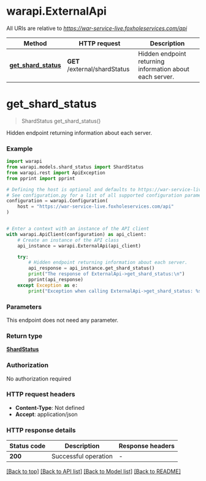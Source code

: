 # warapi.ExternalApi

All URIs are relative to *https://war-service-live.foxholeservices.com/api*

Method | HTTP request | Description
------------- | ------------- | -------------
[**get_shard_status**](ExternalApi.md#get_shard_status) | **GET** /external/shardStatus | Hidden endpoint returning information about each server.


# **get_shard_status**
> ShardStatus get_shard_status()

Hidden endpoint returning information about each server.

### Example


```python
import warapi
from warapi.models.shard_status import ShardStatus
from warapi.rest import ApiException
from pprint import pprint

# Defining the host is optional and defaults to https://war-service-live.foxholeservices.com/api
# See configuration.py for a list of all supported configuration parameters.
configuration = warapi.Configuration(
    host = "https://war-service-live.foxholeservices.com/api"
)


# Enter a context with an instance of the API client
with warapi.ApiClient(configuration) as api_client:
    # Create an instance of the API class
    api_instance = warapi.ExternalApi(api_client)

    try:
        # Hidden endpoint returning information about each server.
        api_response = api_instance.get_shard_status()
        print("The response of ExternalApi->get_shard_status:\n")
        pprint(api_response)
    except Exception as e:
        print("Exception when calling ExternalApi->get_shard_status: %s\n" % e)
```



### Parameters

This endpoint does not need any parameter.

### Return type

[**ShardStatus**](ShardStatus.md)

### Authorization

No authorization required

### HTTP request headers

 - **Content-Type**: Not defined
 - **Accept**: application/json

### HTTP response details

| Status code | Description | Response headers |
|-------------|-------------|------------------|
**200** | Successful operation |  -  |

[[Back to top]](#) [[Back to API list]](../README.md#documentation-for-api-endpoints) [[Back to Model list]](../README.md#documentation-for-models) [[Back to README]](../README.md)

